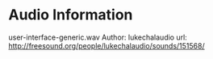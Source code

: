 Audio Information
=================

user-interface-generic.wav
Author: lukechalaudio
url: http://freesound.org/people/lukechalaudio/sounds/151568/